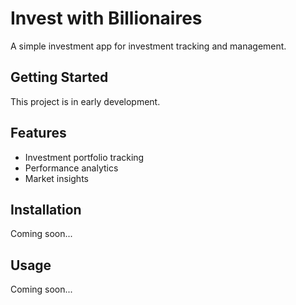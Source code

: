 # Invest with Billionaires

A simple investment app for investment tracking and management.

## Getting Started

This project is in early development.

## Features

- Investment portfolio tracking
- Performance analytics
- Market insights

## Installation

Coming soon...

## Usage

Coming soon...